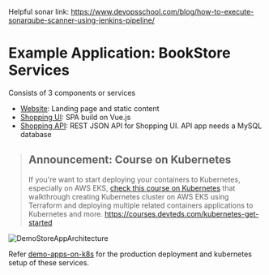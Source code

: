 Helpful sonar link: https://www.devopsschool.com/blog/how-to-execute-sonarqube-scanner-using-jenkins-pipeline/
# Example Application: BookStore Services

Consists of 3 components or services

- [Website](./website/README.md): Landing page and static content
- [Shopping UI](./shop-ui/README.md): SPA build on Vue.js
- [Shopping API](./shop-api/README.md): REST JSON API for Shopping UI. API app needs a MySQL database

> ## Announcement: Course on Kubernetes
> If you're want to start deploying your containers to Kubernetes, especially on AWS EKS, [check this course on Kubernetes](https://courses.devteds.com/kubernetes-get-started) that walkthrough creating Kubernetes cluster on AWS EKS using Terraform and deploying multiple related containers applications to Kubernetes and more. https://courses.devteds.com/kubernetes-get-started

![DemoStoreAppArchitecture](./doc/demo-app-architecture.png)

Refer [demo-apps-on-k8s](https://github.com/devteds/demo-apps-on-k8s) for the production deployment and kubernetes setup of these services.
